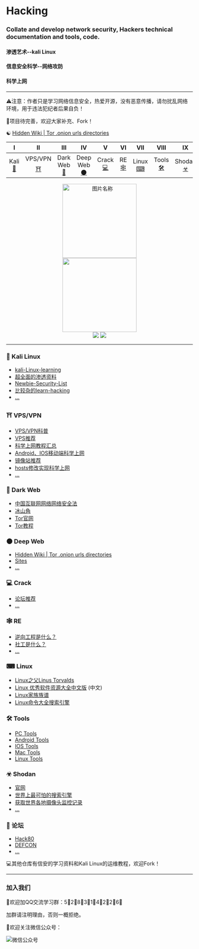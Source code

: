 # Hacking
### Collate and develop network security, Hackers technical documentation and tools, code.
#### 渗透艺术--kali Linux
#### 信息安全科学--网络攻防
#### 科学上网
----------
⚠注意：作者只是学习网络信息安全，热爱开源，没有恶意传播，请勿扰乱网络环境，用于违法犯纪者后果自负！

🐋项目待完善，欢迎大家补充、Fork！

&#9775;
[Hidden Wiki | Tor .onion urls directories](http://www.thehiddenwiki.org/)



| Ⅰ | Ⅱ | Ⅲ | Ⅳ | Ⅴ | Ⅵ | Ⅶ | Ⅷ | Ⅸ | Ⅹ |
| :--------: | :---------: | :---------: | :---------: | :---------: | :---------:| :---------: | :-------: | :-------:| :------:|
| Kali [💖](#-kali-linux) | VPS/VPN [⛩](#-vpsvpn)|Dark Web[🌚](#-dark-web) | Deep Web[🌑](#-deep-web) |Crack [💻](#-crack)| RE [🕸](#-re)| Linux [⌨](#-linux)| Tools [🛠](#-tools)| Shodan [☣](#-shodan)| Forum [👣](#-论坛) |
 
<div align=center> 
<img src="https://i.imgur.com/MluYAao.gif" width = "200" height = "200" alt="图片名称" />
   
<br>
<div align="center">
    <img src="![pp](https://i.imgur.com/bZw1kV4.gif)" width="200px">
    <br>
    <a href="Asciinema.md"> <img src="https://img.shields.io/badge/>-group-4ab8a1.svg"></a>
    <a href="https://legacy.gitbook.com/@wizardforcel"> <img src="https://img.shields.io/badge/_-gitbook-4ab8a1.svg"></a> 
</div>

----------


<div align=left> 

### 💖 Kali Linux
- [kali-Linux-learning](https://github.com/ckjbug/kali-Linux-learning)
- [超全面的渗透资料](https://github.com/ckjbug/penetration)
- [Newbie-Security-List](https://github.com/findneo/Newbie-Security-List)
- [比较杂的learn-hacking](https://github.com/tiancode/learn-hacking)
- [...]()

### ⛩ VPS/VPN
- [VPS/VPN科普]()
- [VPS推荐]()
- [科学上网教程汇总]()
- [Android、IOS移动端科学上网]()
- [镜像站推荐]()
- [hosts修改实现科学上网]()
- [...]()

### 🌚 Dark Web
- [中国互联网网络网络安全法](http://law1.law-star.com/law?fn=chl533s077.txt&dbt=chl)
- [冰山角]()
- [Tor官网]()
- [Tor教程]()


### 🌑 Deep Web
- [Hidden Wiki | Tor .onion urls directories](http://www.thehiddenwiki.org/)
- [Sites]()
- [...]()

### 💻 Crack
- [论坛推荐]()
- [...]()

### 🕸 RE
- [逆向工程是什么？]()
- [社工是什么？]()
- [...]()

### ⌨ Linux
- [Linux之父Linus Torvalds](https://github.com/torvalds)
- [Linux 优秀软件资源大全中文版](https://github.com/0xE8551CCB/awesome-linux-software-cn) (中文)
- [Linux家族族谱]()
- [Linux命令大全搜索引擎](https://git.io/linux)

### 🛠 Tools 
- [PC Tools]()
- [Android Tools]()
- [IOS Tools]()
- [Mac Tools]()
- [Linux Tools]()

### ☣ Shodan
- [官网](https://www.shodan.io/explore)
- [世界上最可怕的搜索引擎](https://www.aqniu.com/hack-geek/8817.html)
- [获取世界各地摄像头监控记录]()
- [...]()

### 👣 论坛

- [Hack80](http://www.hack80.com/)
- [DEFCON](https://www.defcon.org/)
- [...]()


:computer:其他仓库有信安的学习资料和Kali Linux的运维教程，欢迎Fork！

----------------------------
### 加入我们

💬欢迎加QQ交流学习群：5⃣2⃣8⃣3⃣1⃣4⃣2⃣2⃣6⃣ 

加群请注明理由，否则一概拒绝。

🐘欢迎关注微信公众号：

![微信公众号](https://i.imgur.com/BNX6zyB.jpg)
